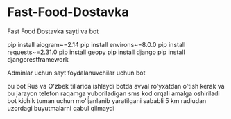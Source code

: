 # Fast-Food-Dostavka
Fast Food Dostavka sayti va bot 

pip install aiogram~=2.14
pip install environs~=8.0.0
pip install requests~=2.31.0
pip install geopy
pip install django
pip install djangorestframework

Adminlar uchun sayt
foydalanuvchilar uchun bot

bu bot Rus va O'zbek tillarida ishlaydi
botda avval ro'yxatdan o'tish kerak va bu jarayon telefon raqamga yuboriladigan sms kod orqali amalga oshiriladi
bot kichik tuman uchun mo'ljanlanib yaratilgani sababli 5 km radiudan uzordagi buyutmalarni qabul qilmaydi
